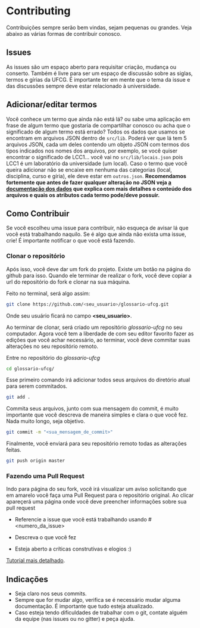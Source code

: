 # Contributing

Contribuições sempre serão bem vindas, sejam pequenas ou grandes. Veja abaixo as várias formas de contribuir conosco.

## Issues

As issues são um espaço aberto para requisitar criação, mudança ou conserto. Também é livre para ser um espaço de discussão sobre as siglas, termos e gírias da UFCG. É importante ter em mente que o tema da issue e das discussões sempre deve estar relacionado à universidade.

## Adicionar/editar termos

Você conhece um termo que ainda não está lá? ou sabe uma aplicação em frase de algum termo que gostaria de compartilhar conosco ou acha que o significado de algum termo está errado? Todos os dados que usamos se encontram em arquivos JSON dentro de `src/lib`. Poderá ver que lá tem 5 arquivos JSON, cada um deles contendo um objeto JSON com termos dos tipos indicados nos nomes dos arquivos, por exemplo, se você quiser encontrar o significado de LCC1... você vai no `src/lib/locais.json` pois LCC1 é um laboratório da universidade (um local). Caso o termo que você queira adicionar não se encaixe em nenhuma das categorias (local, disciplina, curso e gíria), ele deve estar em `outros.json`. **Recomendamos fortemente que antes de fazer qualquer alteração no JSON  veja [a documentação dos dados](https://github.com/OpenDevUFCG/glossario-ufcg/blob/master/docs/TERMO.md) que explica com mais detalhes o conteúdo dos arquivos e quais os atributos cada termo pode/deve possuir.**

## Como Contribuir

Se você escolheu uma issue para contribuir, não esqueça de avisar lá que você está trabalhando naquilo. Se é algo que ainda não exista uma issue, crie! É importante notificar o que você está fazendo.

### Clonar o repositório

Após isso, você deve dar um fork do projeto. Existe um botão na página do github para isso. Quando ele terminar de realizar o fork, você deve copiar a url do repositório do fork e clonar na sua máquina. 

Feito no terminal, será algo assim:
```sh
git clone https://github.com/<seu_usuario>/glossario-ufcg.git
```

Onde seu usuário ficará no campo **<seu_usuario>**.

Ao terminar de clonar, será criado um repositório *glossario-ufcg* no seu computador. Agora você tem a liberdade de com seu editor favorito fazer as edições que você achar necessário, ao terminar, você deve commitar suas alterações no seu repositório remoto.

Entre no repositório do *glossario-ufcg*

```sh
cd glossario-ufcg/
```

Esse primeiro comando irá adicionar todos seus arquivos do diretório atual para serem commitados.

```sh
git add . 
```

Commita seus arquivos, junto com sua mensagem do commit, é muito importante que você descreva de maneira simples e clara o que você fez. Nada muito longo, seja objetivo.

```sh
git commit -m "<sua_mensagem_de_commit>"
```

Finalmente, você enviará para seu repositório remoto todas as alterações feitas.

```sh
git push origin master
```

### Fazendo uma Pull Request

Indo para página do seu fork, você irá visualizar um aviso solicitando que em amarelo você faça uma Pull Request para o repositório original. Ao clicar apareçerá uma página onde você deve preencher informações sobre sua pull request

- Referencie a issue que você está trabalhando usando #<numero_da_issue>

- Descreva o que você fez

- Esteja aberto a críticas construtivas e elogios :)

[Tutorial mais detalhado](https://blog.da2k.com.br/2015/02/04/git-e-github-do-clone-ao-pull-request/).

## Indicações
- Seja claro nos seus commits.
- Sempre que for mudar algo, verifica se é necessário mudar alguma documentação. É importante que tudo esteja atualizado.
- Caso esteja tendo dificuldades de trabalhar com o git, contate alguém da equipe (nas issues ou no gitter) e peça ajuda.
